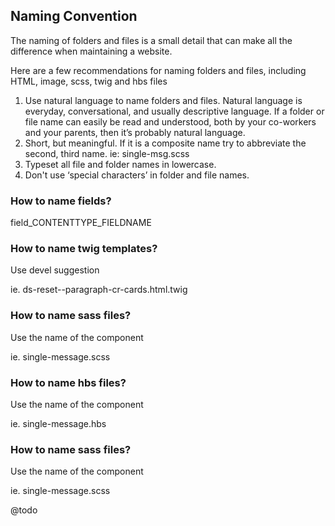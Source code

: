 ## Naming Convention

The naming of folders and files is a small detail that can make all the difference when maintaining a website.

Here are a few recommendations for naming folders and files, including HTML, image, scss, twig and hbs files

1. Use natural language to name folders and files.
Natural language is everyday, conversational, and usually descriptive language. If a folder or file name can easily be read and understood, both by your co-workers and your parents, then it’s probably natural language.
2. Short, but meaningful. If it is a composite name try to abbreviate the second, third name. ie: single-msg.scss
3. Typeset all file and folder names in lowercase.
4. Don't use ‘special characters’ in folder and file names.

### How to name fields?

field_CONTENTTYPE_FIELDNAME

### How to name twig templates?

Use devel suggestion

ie. ds-reset--paragraph-cr-cards.html.twig

### How to name sass files?

Use the name of the component

ie. single-message.scss

### How to name hbs files?

Use the name of the component

ie. single-message.hbs

### How to name sass files?

Use the name of the component

ie. single-message.scss

@todo
